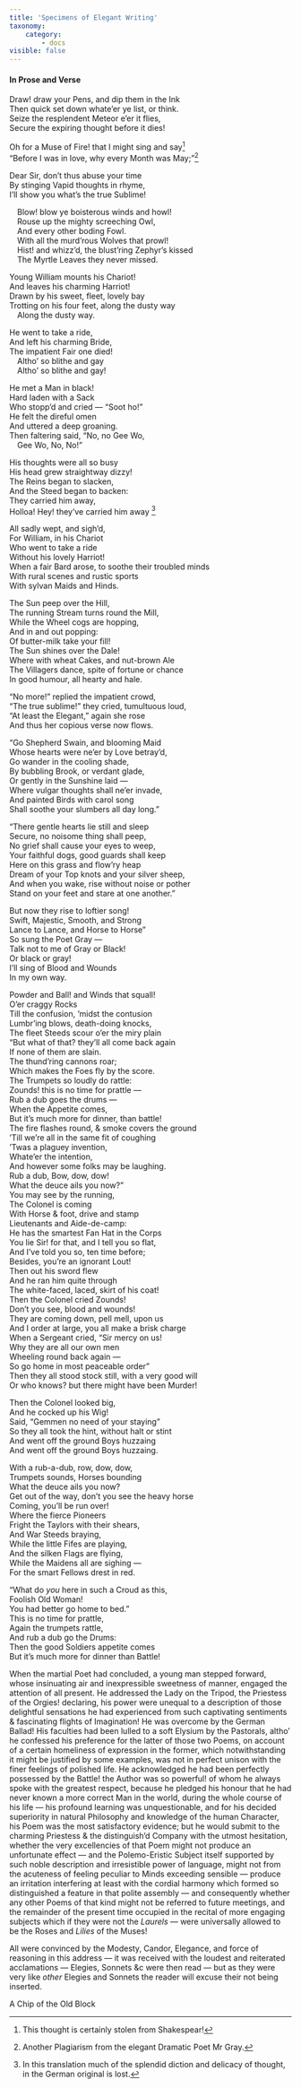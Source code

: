 ```yaml
---
title: 'Specimens of Elegant Writing'
taxonomy:
    category:
        - docs
visible: false
---
```


#### In Prose and Verse  
  
Draw! draw your Pens, and dip them in the Ink  
Then quick set down whate’er ye list, or think.  
Seize the resplendent Meteor e’er it flies,  
Secure the expiring thought before it dies!  
  
Oh for a Muse of Fire! that I might sing and say[^1]  
“Before I was in love, why every Month was May;”[^2]    
  
Dear Sir, don’t thus abuse your time  
By stinging Vapid thoughts in rhyme,  
I’ll show you what’s the true Sublime!  
  
&emsp;Blow! blow ye boisterous winds and howl!  
&emsp;Rouse up the mighty screeching Owl,  
&emsp;And every other boding Fowl.  
&emsp;With all the murd’rous Wolves that prowl!  
&emsp;Hist! and whizz’d, the blust’ring Zephyr’s kissed  
&emsp;The Myrtle Leaves they never missed.  
  
Young William mounts his Chariot!  
And leaves his charming Harriot!  
Drawn by his sweet, fleet, lovely bay  
Trotting on his four feet, along the dusty way  
&emsp;Along the dusty way.  
  
He went to take a ride,  
And left his charming Bride,  
The impatient Fair one died!  
&emsp;Altho’ so blithe and gay  
&emsp;Altho’ so blithe and gay!  
  
He met a Man in black!  
Hard laden with a Sack  
Who stopp’d and cried — “Soot ho!”  
He felt the direful omen  
And uttered a deep groaning.  
Then faltering said, “No, no Gee Wo,  
&emsp;Gee Wo, No, No!”  
  
His thoughts were all so busy  
His head grew straightway dizzy!  
The Reins began to slacken,  
And the Steed began to backen:  
They carried him away,  
Holloa! Hey! they’ve carried him away [^3]  
  
All sadly wept, and sigh’d,  
For William, in his Chariot  
Who went to take a ride  
Without his lovely Harriot!  
When a fair Bard arose, to soothe their troubled minds  
With rural scenes and rustic sports  
With sylvan Maids and Hinds.  
  
The Sun peep over the Hill,  
The running Stream turns round the Mill,  
While the Wheel cogs are hopping,  
And in and out popping:  
Of butter-milk take your fill!  
The Sun shines over the Dale!  
Where with wheat Cakes, and nut-brown Ale  
The Villagers dance, spite of fortune or chance  
In good humour, all hearty and hale.  
  
“No more!” replied the impatient crowd,  
“The true sublime!” they cried, tumultuous loud,  
“At least the Elegant,” again she rose  
And thus her copious verse now flows.  
  
“Go Shepherd Swain, and blooming Maid  
Whose hearts were ne’er by Love betray’d,  
Go wander in the cooling shade,  
By bubbling Brook, or verdant glade,  
Or gently in the Sunshine laid —  
Where vulgar thoughts shall ne’er invade,  
And painted Birds with carol song  
Shall soothe your slumbers all day long.”  
  
“There gentle hearts lie still and sleep  
Secure, no noisome thing shall peep,  
No grief shall cause your eyes to weep,  
Your faithful dogs, good guards shall keep  
Here on this grass and flow’ry heap  
Dream of your Top knots and your silver sheep,  
And when you wake, rise without noise or pother  
Stand on your feet and stare at one another.”  
  
But now they rise to loftier song!  
Swift, Majestic, Smooth, and Strong  
Lance to Lance, and Horse to Horse”  
So sung the Poet Gray —  
Talk not to me of Gray or Black!  
Or black or gray!  
I’ll sing of Blood and Wounds  
In my own way.  
  
Powder and Ball! and Winds that squall!  
O’er craggy Rocks  
Till the confusion, ’midst the contusion  
Lumbr’ing blows, death-doing knocks,  
The fleet Steeds scour o’er the miry plain  
“But what of that? they’ll all come back again  
If none of them are slain.  
The thund’ring cannons roar;  
Which makes the Foes fly by the score.  
The Trumpets so loudly do rattle:  
Zounds! this is no time for prattle —  
Rub a dub goes the drums —  
When the Appetite comes,  
But it’s much more for dinner, than battle!  
The fire flashes round, & smoke covers the ground  
’Till we’re all in the same fit of coughing  
’Twas a plaguey invention,  
Whate’er the intention,  
And however some folks may be laughing.  
Rub a dub, Bow, dow, dow!  
What the deuce ails you now?”  
You may see by the running,  
The Colonel is coming  
With Horse & foot, drive and stamp  
Lieutenants and Aide-de-camp:  
He has the smartest Fan Hat in the Corps  
You lie Sir! for that, and I tell you so flat,  
And I’ve told you so, ten time before;  
Besides, you’re an ignorant Lout!  
Then out his sword flew  
And he ran him quite through  
The white-faced, laced, skirt of his coat!  
Then the Colonel cried Zounds!  
Don’t you see, blood and wounds!  
They are coming down, pell mell, upon us  
And I order at large, you all make a brisk charge  
When a Sergeant cried, “Sir mercy on us!  
Why they are all our own men  
Wheeling round back again —  
So go home in most peaceable order”  
Then they all stood stock still, with a very good will  
Or who knows? but there might have been Murder!  
  
Then the Colonel looked big,  
And he cocked up his Wig!  
Said, “Gemmen no need of your staying”  
So they all took the hint, without halt or stint  
And went off the ground Boys huzzaing  
And went off the ground Boys huzzaing.  
  
With a rub-a-dub, row, dow, dow,  
Trumpets sounds, Horses bounding  
What the deuce ails you now?  
Get out of the way, don’t you see the heavy horse  
Coming, you’ll be run over!  
Where the fierce Pioneers  
Fright the Taylors with their shears,  
And War Steeds braying,  
While the little Fifes are playing,  
And the silken Flags are flying,  
While the Maidens all are sighing —  
For the smart Fellows drest in red.  
  
“What do *you* here in such a Croud as this,  
Foolish Old Woman!  
You had better go home to bed.”  
This is no time for prattle,  
Again the trumpets rattle,  
And rub a dub go the Drums:  
Then the good Soldiers appetite comes  
But it’s much more for dinner than Battle!  
  
When the martial Poet had concluded, a young man stepped forward, whose insinuating air and inexpressible sweetness of manner, engaged the attention of all present. He addressed the Lady on the Tripod, the Priestess of the Orgies! declaring, his power were unequal to a  description of those delightful sensations he had experienced from such captivating sentiments & fascinating flights of Imagination! He was overcome by the German Ballad! His faculties had been lulled to a soft Elysium by the Pastorals, altho’ he confessed his preference for the latter of those two Poems, on account of a certain homeliness of expression in the former, which notwithstanding it might be justified by some examples, was not in perfect unison with the finer feelings of polished life. He acknowledged he had been perfectly possessed by the Battle! the Author was so powerful! of whom he always spoke with the greatest respect, because he pledged his honour that he had never known a more correct Man in the world, during the whole course of his life — his profound learning was unquestionable, and for his decided superiority in natural Philosophy and knowledge of the human Character, his Poem was the most satisfactory evidence; but he would submit to the charming Priestess & the distinguish’d Company with the utmost hesitation, whether the very excellencies of that Poem might not produce an unfortunate effect — and the Polemo-Eristic Subject itself supported by such noble description and irresistible power of language, might not from the acuteness of feeling peculiar to Minds exceeding sensible — produce an irritation interfering at least with the cordial harmony which formed so distinguished a feature in that polite assembly — and consequently whether any other Poems of that kind might not be referred to future meetings, and the remainder of the present time occupied in the recital of more engaging subjects which if they were not the *Laurels* — were universally allowed to be the Roses and *Lilies* of the Muses!  
  
All were convinced by the Modesty, Candor, Elegance, and force of reasoning in this address — it was received with the loudest and reiterated acclamations — Elegies, Sonnets &c were then read — but as they were very like *other* Elegies and Sonnets the reader will excuse their not being inserted.  
  
A Chip of the Old Block

[^1]: This thought is certainly stolen from Shakespear!  
[^2]: Another Plagiarism from the elegant Dramatic Poet Mr Gray.
[^3]: In this translation much of the splendid diction and delicacy of thought, in the German original is lost. 
